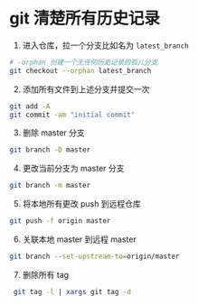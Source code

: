 # git 清楚所有历史记录

1. 进入仓库，拉一个分支比如名为 `latest_branch`

```sh
# -orphan 创建一个无任何历史记录的孤儿分支
git checkout --orphan latest_branch
```

2. 添加所有文件到上述分支并提交一次

```sh
git add -A
git commit -am "initial commit"
```

3. 删除 master 分支

```sh
git branch -D master
```

4. 更改当前分支为 master 分支

```sh
git branch -m master
```

5. 将本地所有更改 push 到远程仓库

```sh
git push -f origin master
```

6. 关联本地 master 到远程 master

```sh
git branch --set-upstream-to=origin/master
```

7. 删除所有 tag

```sh
 git tag -l | xargs git tag -d
```

